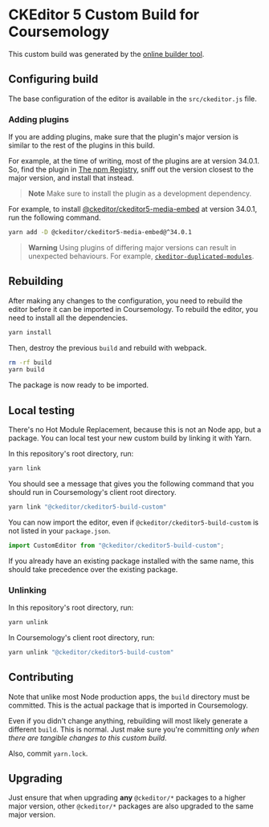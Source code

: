 # CKEditor 5 Custom Build for Coursemology

This custom build was generated by the [online builder tool](https://ckeditor.com/ckeditor-5/online-builder).

## Configuring build

The base configuration of the editor is available in the `src/ckeditor.js` file.

### Adding plugins

If you are adding plugins, make sure that the plugin's major version is similar to the rest of the plugins in this build.

For example, at the time of writing, most of the plugins are at version 34.0.1. So, find the plugin in [The npm Registry](https://www.npmjs.com/), sniff out the version closest to the major version, and install that instead.

> **Note** Make sure to install the plugin as a development dependency.

For example, to install [@ckeditor/ckeditor5-media-embed](https://www.npmjs.com/package/@ckeditor/ckeditor5-media-embed) at version 34.0.1, run the following command.

```sh
yarn add -D @ckeditor/ckeditor5-media-embed@^34.0.1
```

> **Warning** Using plugins of differing major versions can result in unexpected behaviours. For example, [`ckeditor-duplicated-modules`](https://ckeditor.com/docs/ckeditor5/latest/support/error-codes.html#error-ckeditor-duplicated-modules).

## Rebuilding

After making any changes to the configuration, you need to rebuild the editor before it can be imported in Coursemology. To rebuild the editor, you need to install all the dependencies.

```sh
yarn install
```

Then, destroy the previous `build` and rebuild with webpack.

```sh
rm -rf build
yarn build
```

The package is now ready to be imported.

## Local testing

There's no Hot Module Replacement, because this is not an Node app, but a package. You can local test your new custom build by linking it with Yarn.

In this repository's root directory, run:

```sh
yarn link
```

You should see a message that gives you the following command that you should run in Coursemology's client root directory.

```sh
yarn link "@ckeditor/ckeditor5-build-custom"
```

You can now import the editor, even if `@ckeditor/ckeditor5-build-custom` is not listed in your `package.json`.

```js
import CustomEditor from "@ckeditor/ckeditor5-build-custom";
```

If you already have an existing package installed with the same name, this should take precedence over the existing package.

### Unlinking

In this repository's root directory, run:

```sh
yarn unlink
```

In Coursemology's client root directory, run:

```sh
yarn unlink "@ckeditor/ckeditor5-build-custom"
```

## Contributing

Note that unlike most Node production apps, the `build` directory must be committed. This is the actual package that is imported in Coursemology.

Even if you didn't change anything, rebuilding will most likely generate a different `build`. This is normal. Just make sure you're committing _only when there are tangible changes to this custom build_.

Also, commit `yarn.lock`.

## Upgrading

Just ensure that when upgrading **any** `@ckeditor/*` packages to a higher major version, other `@ckeditor/*` packages are also upgraded to the same major version.
